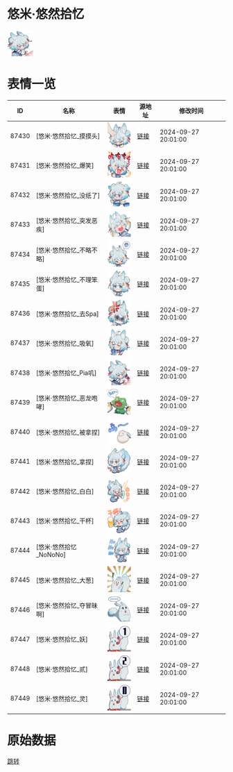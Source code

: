 # 悠米·悠然拾忆

<img src="./cover.png" height="60" alt="cover" />

# 表情一览

|ID|名称|表情|源地址|修改时间|
|----|----|----|----|----|
|87430|[悠米·悠然拾忆_摸摸头]|<img src="./pic/087430_%5B悠米·悠然拾忆_摸摸头%5D.png" height="60" alt="摸摸头"/>|[链接](https://i0.hdslb.com/bfs/garb/9fb571b408d0a07cb99f37ff01e77fd6ffe5468d.png)|2024-09-27 20:01:00|
|87431|[悠米·悠然拾忆_爆笑]|<img src="./pic/087431_%5B悠米·悠然拾忆_爆笑%5D.png" height="60" alt="爆笑"/>|[链接](https://i0.hdslb.com/bfs/garb/2a0dee90bcc1fe5722fafa72587b29bf5ed1791f.png)|2024-09-27 20:01:00|
|87432|[悠米·悠然拾忆_没纸了]|<img src="./pic/087432_%5B悠米·悠然拾忆_没纸了%5D.png" height="60" alt="没纸了"/>|[链接](https://i0.hdslb.com/bfs/garb/fdebe4f246c616a5888a252135f842c79d5c8ce9.png)|2024-09-27 20:01:00|
|87433|[悠米·悠然拾忆_突发恶疾]|<img src="./pic/087433_%5B悠米·悠然拾忆_突发恶疾%5D.png" height="60" alt="突发恶疾"/>|[链接](https://i0.hdslb.com/bfs/garb/acd40991f3328bce452a11b439543ff85e02e1a1.png)|2024-09-27 20:01:00|
|87434|[悠米·悠然拾忆_不略不略]|<img src="./pic/087434_%5B悠米·悠然拾忆_不略不略%5D.png" height="60" alt="不略不略"/>|[链接](https://i0.hdslb.com/bfs/garb/5c4a304e438291c5560f374ea63e19115a7459c4.png)|2024-09-27 20:01:00|
|87435|[悠米·悠然拾忆_不理笨蛋]|<img src="./pic/087435_%5B悠米·悠然拾忆_不理笨蛋%5D.png" height="60" alt="不理笨蛋"/>|[链接](https://i0.hdslb.com/bfs/garb/f1b388915f90557e250409b3f5f0f70eae181b58.png)|2024-09-27 20:01:00|
|87436|[悠米·悠然拾忆_去Spa]|<img src="./pic/087436_%5B悠米·悠然拾忆_去Spa%5D.png" height="60" alt="去Spa"/>|[链接](https://i0.hdslb.com/bfs/garb/0cf457fb054bb5728dca6c2c286899c52b706b6f.png)|2024-09-27 20:01:00|
|87437|[悠米·悠然拾忆_吸氧]|<img src="./pic/087437_%5B悠米·悠然拾忆_吸氧%5D.png" height="60" alt="吸氧"/>|[链接](https://i0.hdslb.com/bfs/garb/fa8a614dbf31fcaf246d2446c57df15211d1a42e.png)|2024-09-27 20:01:00|
|87438|[悠米·悠然拾忆_Pia叽]|<img src="./pic/087438_%5B悠米·悠然拾忆_Pia叽%5D.png" height="60" alt="Pia叽"/>|[链接](https://i0.hdslb.com/bfs/garb/aca3e1cc68d044758a04770907ae20f3150c5f42.png)|2024-09-27 20:01:00|
|87439|[悠米·悠然拾忆_恶龙咆哮]|<img src="./pic/087439_%5B悠米·悠然拾忆_恶龙咆哮%5D.png" height="60" alt="恶龙咆哮"/>|[链接](https://i0.hdslb.com/bfs/garb/c3fe5bd878c37d73eabe50ebb44986444c0ec40b.png)|2024-09-27 20:01:00|
|87440|[悠米·悠然拾忆_被拿捏]|<img src="./pic/087440_%5B悠米·悠然拾忆_被拿捏%5D.png" height="60" alt="被拿捏"/>|[链接](https://i0.hdslb.com/bfs/garb/671bcbe6998644e9d39cf876d760746d4d3e21d7.png)|2024-09-27 20:01:00|
|87441|[悠米·悠然拾忆_拿捏]|<img src="./pic/087441_%5B悠米·悠然拾忆_拿捏%5D.png" height="60" alt="拿捏"/>|[链接](https://i0.hdslb.com/bfs/garb/5f7bba2b9e0ecf98df20e02160cbeeb44e686f78.png)|2024-09-27 20:01:00|
|87442|[悠米·悠然拾忆_白白]|<img src="./pic/087442_%5B悠米·悠然拾忆_白白%5D.png" height="60" alt="白白"/>|[链接](https://i0.hdslb.com/bfs/garb/29899fef3494e8a1d3538caeb83fe0c9ded29a6e.png)|2024-09-27 20:01:00|
|87443|[悠米·悠然拾忆_干杯]|<img src="./pic/087443_%5B悠米·悠然拾忆_干杯%5D.png" height="60" alt="干杯"/>|[链接](https://i0.hdslb.com/bfs/garb/0acca8047b76bab4f363d60724268ec00391e634.png)|2024-09-27 20:01:00|
|87444|[悠米·悠然拾忆_NoNoNo]|<img src="./pic/087444_%5B悠米·悠然拾忆_NoNoNo%5D.png" height="60" alt="NoNoNo"/>|[链接](https://i0.hdslb.com/bfs/garb/61a9e1f924ac04bd6e4ab935645875d040c81093.png)|2024-09-27 20:01:00|
|87445|[悠米·悠然拾忆_大葱]|<img src="./pic/087445_%5B悠米·悠然拾忆_大葱%5D.png" height="60" alt="大葱"/>|[链接](https://i0.hdslb.com/bfs/garb/9eb31284cf190be207191b9aa583cdc63aabf0c5.png)|2024-09-27 20:01:00|
|87446|[悠米·悠然拾忆_夺冒昧啊]|<img src="./pic/087446_%5B悠米·悠然拾忆_夺冒昧啊%5D.png" height="60" alt="夺冒昧啊"/>|[链接](https://i0.hdslb.com/bfs/garb/78a431d0b9e287534add2056ae7299c148e25053.png)|2024-09-27 20:01:00|
|87447|[悠米·悠然拾忆_妖]|<img src="./pic/087447_%5B悠米·悠然拾忆_妖%5D.png" height="60" alt="妖"/>|[链接](https://i0.hdslb.com/bfs/garb/e22df7f8b58039f69afb6139bd07f67d3dfd9b77.png)|2024-09-27 20:01:00|
|87448|[悠米·悠然拾忆_贰]|<img src="./pic/087448_%5B悠米·悠然拾忆_贰%5D.png" height="60" alt="贰"/>|[链接](https://i0.hdslb.com/bfs/garb/ead26e66aa81b35bbcd30288301d01f892a9e14d.png)|2024-09-27 20:01:00|
|87449|[悠米·悠然拾忆_灵]|<img src="./pic/087449_%5B悠米·悠然拾忆_灵%5D.png" height="60" alt="灵"/>|[链接](https://i0.hdslb.com/bfs/garb/2b7da3a38850d23d1edb5838d98c54739880dfa9.png)|2024-09-27 20:01:00|

# 原始数据

[跳转](./raw.json)

